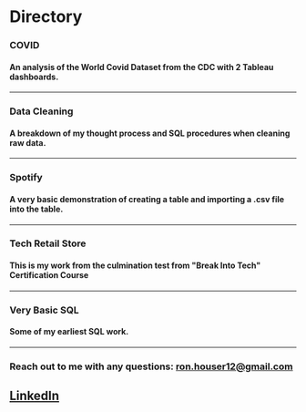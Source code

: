 # Directory

### COVID
#### An analysis of the World Covid Dataset from the CDC with 2 Tableau dashboards.

---------------------------------------------------------------------------------------------------------------------------

### Data Cleaning
#### A breakdown of my thought process and SQL procedures when cleaning raw data.

---------------------------------------------------------------------------------------------------------------------------

### Spotify
#### A very basic demonstration of creating a table and importing a .csv file into the table.

---------------------------------------------------------------------------------------------------------------------------

### Tech Retail Store
#### This is my work from the culmination test from "Break Into Tech" Certification Course

---------------------------------------------------------------------------------------------------------------------------

### Very Basic SQL
#### Some of my earliest SQL work.

---------------------------------------------------------------------------------------------------------------------------

### Reach out to me with any questions: ron.houser12@gmail.com

## [LinkedIn](https://www.linkedin.com/in/ron-houser-429052203/)
